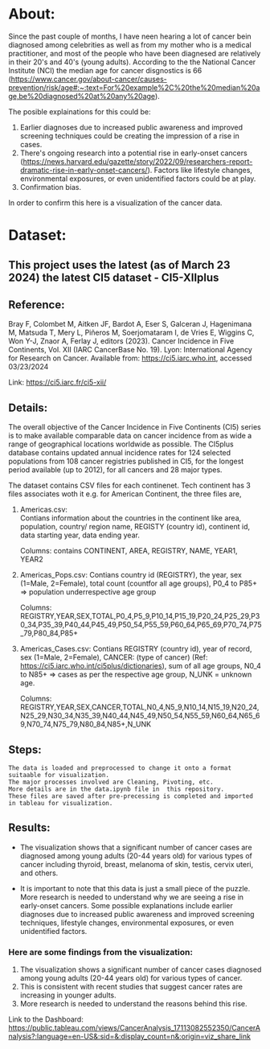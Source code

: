 # About:

Since the past couple of months, I have neen hearing a lot of cancer bein diagnosed among celebrities as well as from my mother who is a medical practitioner, and most of the people who have been diagnesed are relatively in their 20's and 40's (young adults). According to the the National Cancer Institute (NCI) the median age for cancer disgnostics is 66 (https://www.cancer.gov/about-cancer/causes-prevention/risk/age#:~:text=For%20example%2C%20the%20median%20age,be%20diagnosed%20at%20any%20age).

The posible explainations for this could be:

1. Earlier diagnoses due to increased public awareness and improved screening techniques could be creating the impression of a rise in cases.
2. There's ongoing research into a potential rise in early-onset cancers (https://news.harvard.edu/gazette/story/2022/09/researchers-report-dramatic-rise-in-early-onset-cancers/). Factors like lifestyle changes, environmental exposures, or even unidentified factors could be at play.
3. Confirmation bias.

In order to confirm this here is a visualization of the cancer data.

# Dataset:

## This project uses the latest (as of March 23 2024) the latest CI5 dataset - CI5-XIIplus

## Reference:

Bray F, Colombet M, Aitken JF, Bardot A, Eser S, Galceran J, Hagenimana M, Matsuda T, Mery L, Piñeros M, Soerjomataram I, de Vries E, Wiggins C, Won Y-J, Znaor A, Ferlay J, editors (2023). Cancer Incidence in Five Continents, Vol. XII (IARC CancerBase No. 19). Lyon: International Agency for Research on Cancer. Available from: https://ci5.iarc.who.int, accessed 03/23/2024

Link: https://ci5.iarc.fr/ci5-xii/


## Details:

The overall objective of the Cancer Incidence in Five Continents (CI5) series is to make available comparable data on cancer incidence from as wide a range of geographical locations worldwide as possible. The CI5plus database contains updated annual incidence rates for 124 selected populations from 108 cancer registries published in CI5, for the longest period available (up to 2012), for all cancers and 28 major types.

The dataset contains CSV files for each continenet. Tech continent has 3 files associates woth it e.g. for American Continent, the three files are,

1. Americas.csv:  
    Contians information about the countries in the continent like area, population, country/ region name, REGISTY (country id), continent id, data starting year, data ending year.

    Columns: contains CONTINENT, AREA, REGISTRY, NAME, YEAR1, YEAR2


2. Americas_Pops.csv:
    Contians country id (REGISTRY), the year, sex (1=Male, 2=Female), total count (countfor all age groups), P0_4 to P85+ => population underrespective age group

    Columns: REGISTRY,YEAR,SEX,TOTAL,P0_4,P5_9,P10_14,P15_19,P20_24,P25_29,P30_34,P35_39,P40_44,P45_49,P50_54,P55_59,P60_64,P65_69,P70_74,P75_79,P80_84,P85+


3. Americas_Cases.csv:
    Contians REGISTRY (country id), year of record, sex (1=Male, 2=Female), CANCER: (type of cancer) (Ref: https://ci5.iarc.who.int/ci5plus/dictionaries), sum of all age groups, N0_4 to N85+ => cases as per the respective age group, N_UNK = unknown age.

    Columns: REGISTRY,YEAR,SEX,CANCER,TOTAL,N0_4,N5_9,N10_14,N15_19,N20_24,N25_29,N30_34,N35_39,N40_44,N45_49,N50_54,N55_59,N60_64,N65_69,N70_74,N75_79,N80_84,N85+,N_UNK


## Steps:
    The data is loaded and preprocessed to change it onto a format suitaable for visualization.
    The major processes involved are Cleaning, Pivoting, etc.
    More details are in the data.ipynb file in  this repository.
    These files are saved after pre-precessing is completed and imported in tableau for visualization.


## Results:

* The visualization shows that a significant number of cancer cases are diagnosed among young adults (20-44 years old) for various types of cancer including thyroid, breast, melanoma of skin, testis, cervix uteri, and others.

* It is important to note that this data is just a small piece of the puzzle. More research is needed to understand why we are seeing a rise in early-onset cancers. Some possible explanations include earlier diagnoses due to increased public awareness and improved screening techniques, lifestyle changes, environmental exposures, or even unidentified factors.


### Here are some findings from the visualization:



1. The visualization shows a significant number of cancer cases diagnosed among young adults (20-44 years old) for various types of cancer.
2. This is consistent with recent studies that suggest cancer rates are increasing in younger adults.
3. More research is needed to understand the reasons behind this rise.

Link to the Dashboard: https://public.tableau.com/views/CancerAnalysis_17113082552350/CancerAnalysis?:language=en-US&:sid=&:display_count=n&:origin=viz_share_link


